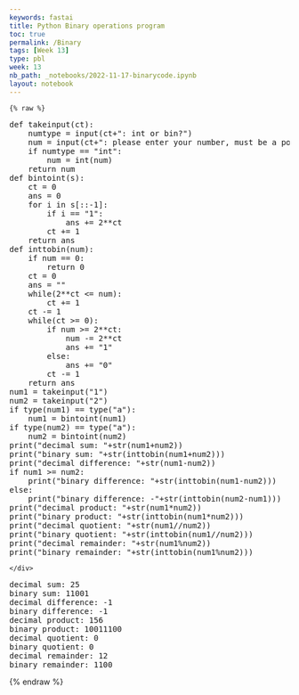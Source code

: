 ```yaml
---
keywords: fastai
title: Python Binary operations program
toc: true
permalink: /Binary
tags: [Week 13]
type: pbl
week: 13
nb_path: _notebooks/2022-11-17-binarycode.ipynb
layout: notebook
---
```


<!--
#################################################
### THIS FILE WAS AUTOGENERATED! DO NOT EDIT! ###
#################################################
# file to edit: _notebooks/2022-11-17-binarycode.ipynb
-->

<div class="container" id="notebook-container">
        
    {% raw %}
    
<div class="cell border-box-sizing code_cell rendered">
<div class="input">

<div class="inner_cell">
    <div class="input_area">
<div class=" highlight hl-ipython3"><pre><span></span><span class="k">def</span> <span class="nf">takeinput</span><span class="p">(</span><span class="n">ct</span><span class="p">):</span>
    <span class="n">numtype</span> <span class="o">=</span> <span class="nb">input</span><span class="p">(</span><span class="n">ct</span><span class="o">+</span><span class="s2">&quot;: int or bin?&quot;</span><span class="p">)</span>
    <span class="n">num</span> <span class="o">=</span> <span class="nb">input</span><span class="p">(</span><span class="n">ct</span><span class="o">+</span><span class="s2">&quot;: please enter your number, must be a positive integer&quot;</span><span class="p">)</span>
    <span class="k">if</span> <span class="n">numtype</span> <span class="o">==</span> <span class="s2">&quot;int&quot;</span><span class="p">:</span>
        <span class="n">num</span> <span class="o">=</span> <span class="nb">int</span><span class="p">(</span><span class="n">num</span><span class="p">)</span>
    <span class="k">return</span> <span class="n">num</span>
<span class="k">def</span> <span class="nf">bintoint</span><span class="p">(</span><span class="n">s</span><span class="p">):</span>
    <span class="n">ct</span> <span class="o">=</span> <span class="mi">0</span>
    <span class="n">ans</span> <span class="o">=</span> <span class="mi">0</span>
    <span class="k">for</span> <span class="n">i</span> <span class="ow">in</span> <span class="n">s</span><span class="p">[::</span><span class="o">-</span><span class="mi">1</span><span class="p">]:</span>
        <span class="k">if</span> <span class="n">i</span> <span class="o">==</span> <span class="s2">&quot;1&quot;</span><span class="p">:</span>
            <span class="n">ans</span> <span class="o">+=</span> <span class="mi">2</span><span class="o">**</span><span class="n">ct</span>
        <span class="n">ct</span> <span class="o">+=</span> <span class="mi">1</span>
    <span class="k">return</span> <span class="n">ans</span>
<span class="k">def</span> <span class="nf">inttobin</span><span class="p">(</span><span class="n">num</span><span class="p">):</span>
    <span class="k">if</span> <span class="n">num</span> <span class="o">==</span> <span class="mi">0</span><span class="p">:</span>
        <span class="k">return</span> <span class="mi">0</span>
    <span class="n">ct</span> <span class="o">=</span> <span class="mi">0</span>
    <span class="n">ans</span> <span class="o">=</span> <span class="s2">&quot;&quot;</span>
    <span class="k">while</span><span class="p">(</span><span class="mi">2</span><span class="o">**</span><span class="n">ct</span> <span class="o">&lt;=</span> <span class="n">num</span><span class="p">):</span>
        <span class="n">ct</span> <span class="o">+=</span> <span class="mi">1</span>
    <span class="n">ct</span> <span class="o">-=</span> <span class="mi">1</span>
    <span class="k">while</span><span class="p">(</span><span class="n">ct</span> <span class="o">&gt;=</span> <span class="mi">0</span><span class="p">):</span>
        <span class="k">if</span> <span class="n">num</span> <span class="o">&gt;=</span> <span class="mi">2</span><span class="o">**</span><span class="n">ct</span><span class="p">:</span>
            <span class="n">num</span> <span class="o">-=</span> <span class="mi">2</span><span class="o">**</span><span class="n">ct</span>
            <span class="n">ans</span> <span class="o">+=</span> <span class="s2">&quot;1&quot;</span>
        <span class="k">else</span><span class="p">:</span>
            <span class="n">ans</span> <span class="o">+=</span> <span class="s2">&quot;0&quot;</span>
        <span class="n">ct</span> <span class="o">-=</span> <span class="mi">1</span>
    <span class="k">return</span> <span class="n">ans</span>
<span class="n">num1</span> <span class="o">=</span> <span class="n">takeinput</span><span class="p">(</span><span class="s2">&quot;1&quot;</span><span class="p">)</span>
<span class="n">num2</span> <span class="o">=</span> <span class="n">takeinput</span><span class="p">(</span><span class="s2">&quot;2&quot;</span><span class="p">)</span>
<span class="k">if</span> <span class="nb">type</span><span class="p">(</span><span class="n">num1</span><span class="p">)</span> <span class="o">==</span> <span class="nb">type</span><span class="p">(</span><span class="s2">&quot;a&quot;</span><span class="p">):</span>
    <span class="n">num1</span> <span class="o">=</span> <span class="n">bintoint</span><span class="p">(</span><span class="n">num1</span><span class="p">)</span>
<span class="k">if</span> <span class="nb">type</span><span class="p">(</span><span class="n">num2</span><span class="p">)</span> <span class="o">==</span> <span class="nb">type</span><span class="p">(</span><span class="s2">&quot;a&quot;</span><span class="p">):</span>
    <span class="n">num2</span> <span class="o">=</span> <span class="n">bintoint</span><span class="p">(</span><span class="n">num2</span><span class="p">)</span>
<span class="nb">print</span><span class="p">(</span><span class="s2">&quot;decimal sum: &quot;</span><span class="o">+</span><span class="nb">str</span><span class="p">(</span><span class="n">num1</span><span class="o">+</span><span class="n">num2</span><span class="p">))</span>
<span class="nb">print</span><span class="p">(</span><span class="s2">&quot;binary sum: &quot;</span><span class="o">+</span><span class="nb">str</span><span class="p">(</span><span class="n">inttobin</span><span class="p">(</span><span class="n">num1</span><span class="o">+</span><span class="n">num2</span><span class="p">)))</span>
<span class="nb">print</span><span class="p">(</span><span class="s2">&quot;decimal difference: &quot;</span><span class="o">+</span><span class="nb">str</span><span class="p">(</span><span class="n">num1</span><span class="o">-</span><span class="n">num2</span><span class="p">))</span>
<span class="k">if</span> <span class="n">num1</span> <span class="o">&gt;=</span> <span class="n">num2</span><span class="p">:</span>
    <span class="nb">print</span><span class="p">(</span><span class="s2">&quot;binary difference: &quot;</span><span class="o">+</span><span class="nb">str</span><span class="p">(</span><span class="n">inttobin</span><span class="p">(</span><span class="n">num1</span><span class="o">-</span><span class="n">num2</span><span class="p">)))</span>
<span class="k">else</span><span class="p">:</span>
    <span class="nb">print</span><span class="p">(</span><span class="s2">&quot;binary difference: -&quot;</span><span class="o">+</span><span class="nb">str</span><span class="p">(</span><span class="n">inttobin</span><span class="p">(</span><span class="n">num2</span><span class="o">-</span><span class="n">num1</span><span class="p">)))</span>
<span class="nb">print</span><span class="p">(</span><span class="s2">&quot;decimal product: &quot;</span><span class="o">+</span><span class="nb">str</span><span class="p">(</span><span class="n">num1</span><span class="o">*</span><span class="n">num2</span><span class="p">))</span>
<span class="nb">print</span><span class="p">(</span><span class="s2">&quot;binary product: &quot;</span><span class="o">+</span><span class="nb">str</span><span class="p">(</span><span class="n">inttobin</span><span class="p">(</span><span class="n">num1</span><span class="o">*</span><span class="n">num2</span><span class="p">)))</span>
<span class="nb">print</span><span class="p">(</span><span class="s2">&quot;decimal quotient: &quot;</span><span class="o">+</span><span class="nb">str</span><span class="p">(</span><span class="n">num1</span><span class="o">//</span><span class="n">num2</span><span class="p">))</span>
<span class="nb">print</span><span class="p">(</span><span class="s2">&quot;binary quotient: &quot;</span><span class="o">+</span><span class="nb">str</span><span class="p">(</span><span class="n">inttobin</span><span class="p">(</span><span class="n">num1</span><span class="o">//</span><span class="n">num2</span><span class="p">)))</span>
<span class="nb">print</span><span class="p">(</span><span class="s2">&quot;decimal remainder: &quot;</span><span class="o">+</span><span class="nb">str</span><span class="p">(</span><span class="n">num1</span><span class="o">%</span><span class="k">num2</span>))
<span class="nb">print</span><span class="p">(</span><span class="s2">&quot;binary remainder: &quot;</span><span class="o">+</span><span class="nb">str</span><span class="p">(</span><span class="n">inttobin</span><span class="p">(</span><span class="n">num1</span><span class="o">%</span><span class="k">num2</span>)))
</pre></div>

    </div>
</div>
</div>

<div class="output_wrapper">
<div class="output">

<div class="output_area">

<div class="output_subarea output_stream output_stdout output_text">
<pre>decimal sum: 25
binary sum: 11001
decimal difference: -1
binary difference: -1
decimal product: 156
binary product: 10011100
decimal quotient: 0
binary quotient: 0
decimal remainder: 12
binary remainder: 1100
</pre>
</div>
</div>

</div>
</div>

</div>
    {% endraw %}

</div>
 

